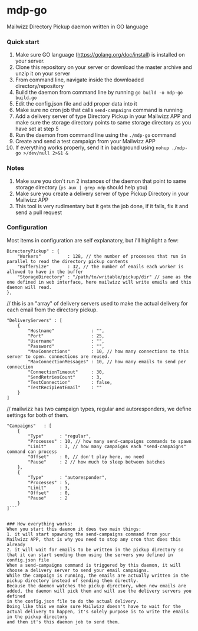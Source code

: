 # mdp-go
Mailwizz Directory Pickup daemon written in GO language

### Quick start     
1. Make sure GO language (https://golang.org/doc/install) is installed on your server.  
2. Clone this repository on your server or download the master archive and unzip it on your server  
3. From command line, navigate inside the downloaded directory/repository   
4. Build the daemon from command line by running ```go build -o mdp-go build.go```  
5. Edit the config.json file and add proper data into it  
6. Make sure no cron job that calls `send-campaigns` command is running
7. Add a delivery server of type Directory Pickup in your Mailwizz APP and make sure the storage directory points to same storage directory as you have set at step 5    
8. Run the daemon from command line using the ```./mdp-go``` command  
9. Create and send a test campaign from your Mailwizz APP  
10. If everything works properly, send it in background using ```nohup ./mdp-go >/dev/null 2>&1 &```

### Notes  
1. Make sure you don't run 2 instances of the daemon that point to same storage directory (`ps aux | grep mdp` should help you)  
2. Make sure you create a delivery server of type Pickup Directory in your Mailwizz APP  
3. This tool is very rudimentary but it gets the job done, if it fails, fix it and send a pull request  

### Configuration  
Most items in configuration are self explanatory, but i'll highlight a few:  
```
DirectoryPickup" : {
	"Workers"          : 128, // the number of processes that run in parallel to read the directory pickup contents
	"BufferSize"       : 32, // the number of emails each worker is allowed to have in the buffer
	"StorageDirectory" : "/path/to/writable/pickup/dir" // same as the one defined in web interface, here mailwizz will write emails and this daemon will read.
},
```  

// this is an "array" of delivery servers used to make the actual delivery for each email from the directory pickup.  
```
"DeliveryServers" : [
	{
		"Hostname"	            : "",
		"Port"		            : 25,
		"Username"	            : "",
		"Password"	            : "",
		"MaxConnections"        : 10, // how many connections to this server to open. connections are reused.
		"MaxConnectionMessages" : 10, // how many emails to send per connection
		"ConnectionTimeout"     : 30,
		"SendRetriesCount"		: 3,
		"TestConnection"		: false,
		"TestRecipientEmail"    : ""
	}
]
```  

// mailwizz has two campaign types, regular and autoresponders, we define settings for both of them.   
```
"Campaigns"   : [
	{
		"Type"      : "regular",
		"Processes" : 10, // how many send-campaigns commands to spawn
		"Limit"     : 3, // how many campaigns each "send-campaigns" command can process
		"Offset"    : 0, // don't play here, no need
		"Pause"     : 2 // how much to sleep between batches
	},
	{
		"Type"      : "autoresponder",
		"Processes" : 5,
		"Limit"     : 3,
		"Offset"    : 0,
		"Pause"     : 2
	}
]```  


### How everything works:  
When you start this daemon it does two main things:  
1. it will start spawning the send-campaigns command from your Mailwizz APP, that is why you need to stop any cron that does this already    
2. it will wait for emails to be written in the pickup directory so that it can start sending them using the servers you defined in config.json file    
When a send-campaigns command is triggered by this daemon, it will choose a delivery server to send your email campaigns.
While the campaign is running, the emails are actually written in the pickup directory instead of sending them directly.
Because the daemon watches the pickup directory, when new emails are added, the daemon will pick them and will use the delivery servers you defined
in the config.json file to do the actual delivery.  
Doing like this we make sure Mailwizz doesn't have to wait for the actual delivery to happen, it's solely purpose is to write the emails in the pickup directory
and then it's this daemon job to send them.
